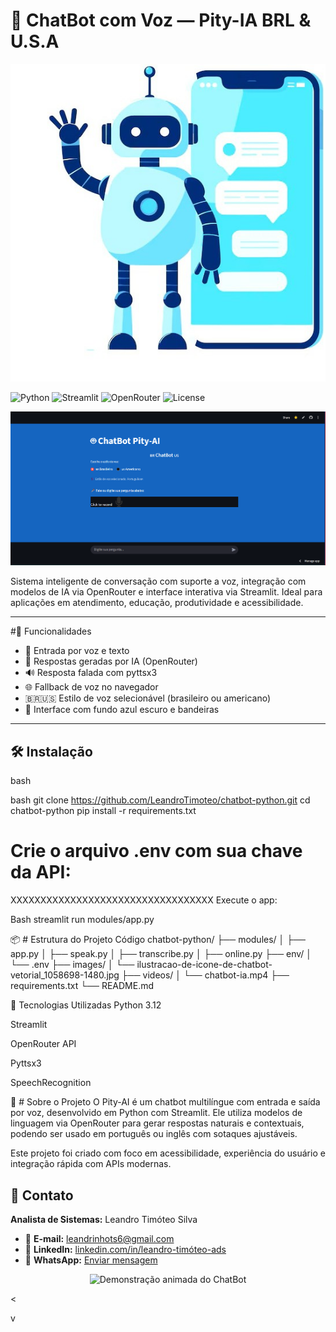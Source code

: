 # 🤖 ChatBot com Voz — Pity-IA BRL & U.S.A

<p align="center">
  <a href="https://bit.ly/4gFaLUA" target="_blank">
    <img src="https://github.com/LeandroTimoteo/chatbot-python/blob/main/images/ilustracao-de-icone-de-chatbot-vetorial_1058698-1480.jpg?raw=true" width="800" alt="Imagem de capa do ChatBot com robô e celular" />
  </a>
</p>


![Python](https://img.shields.io/badge/Python-3.10-blue?logo=python)
![Streamlit](https://img.shields.io/badge/Streamlit-App-red?logo=streamlit)
![OpenRouter](https://img.shields.io/badge/OpenRouter-API-green?logo=openai)
![License](https://img.shields.io/badge/License-MIT-yellow)


<p align="center">
  <a href="https://bit.ly/4gFaLUA" target="_blank">
    <img src="https://github.com/LeandroTimoteo/chatbot-python/blob/main/images/Captura de tela 2025-09-21 191458.png?raw=true" width="800" alt="Imagem de capa do ChatBot com robô e celular" />
  </a>
</p>

Sistema inteligente de conversação com suporte a voz, integração com modelos de IA via OpenRouter e interface interativa via Streamlit. Ideal para aplicações em atendimento, educação, produtividade e acessibilidade.

---

#🚀 Funcionalidades

- 🎤 Entrada por voz e texto  
- 🧠 Respostas geradas por IA (OpenRouter)  
- 🔊 Resposta falada com pyttsx3  
- 🌐 Fallback de voz no navegador  
- 🇧🇷🇺🇸 Estilo de voz selecionável (brasileiro ou americano)  
- 🎨 Interface com fundo azul escuro e bandeiras  

---

## 🛠️ Instalação
bash

bash
git clone https://github.com/LeandroTimoteo/chatbot-python.git
cd chatbot-python
pip install -r requirements.txt


# Crie o arquivo .env com sua chave da API:
XXXXXXXXXXXXXXXXXXXXXXXXXXXXXXXXXX
Execute o app:

 Bash
streamlit run modules/app.py

📦 # Estrutura do Projeto
Código
chatbot-python/
├── modules/
│   ├── app.py
│   ├── speak.py
│   ├── transcribe.py
│   ├── online.py
├── env/
│   └── .env
├── images/
│   └── ilustracao-de-icone-de-chatbot-vetorial_1058698-1480.jpg
├── videos/
│   └── chatbot-ia.mp4
├── requirements.txt
└── README.md

🧰  Tecnologias Utilizadas
Python 3.12

Streamlit

OpenRouter API

Pyttsx3

SpeechRecognition

📘 # Sobre o Projeto
O Pity-AI é um chatbot multilíngue com entrada e saída por voz, desenvolvido em Python com Streamlit. Ele utiliza modelos de linguagem via OpenRouter para gerar respostas naturais e contextuais, podendo ser usado em português ou inglês com sotaques ajustáveis.

Este projeto foi criado com foco em acessibilidade, experiência do usuário e integração rápida com APIs modernas.

## 👤 Contato

**Analista de Sistemas:** Leandro Timóteo Silva  

- 📧 **E-mail:** [leandrinhots6@gmail.com](mailto:leandrinhots6@gmail.com)  
- 💼 **LinkedIn:** [linkedin.com/in/leandro-timóteo-ads](https://www.linkedin.com/in/leandro-timóteo-ads)  
- 📱 **WhatsApp:** [Enviar mensagem](https://wa.me/5583987830223)

<p align="center">
  <img src="https://github.com/LeandroTimoteo/chatbot-python/blob/main/images/demo.gif?raw=true" width="800" alt="Demonstração animada do ChatBot" />
</p>







<




v
